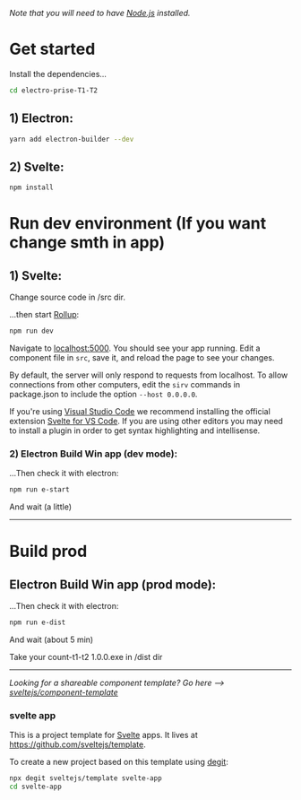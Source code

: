 *Note that you will need to have [Node.js](https://nodejs.org) installed.*


# Get started

Install the dependencies...
```bash
cd electro-prise-T1-T2
```

## 1) Electron: 
   ```bash
   yarn add electron-builder --dev
   ```

## 2) Svelte:

```bash
npm install
```

# Run dev environment (If you want change smth in app)

## 1) Svelte:

Change source code in /src dir.

...then start [Rollup](https://rollupjs.org):

```bash
npm run dev
```

Navigate to [localhost:5000](http://localhost:5000). You should see your app running. Edit a component file in `src`, save it, and reload the page to see your changes.

By default, the server will only respond to requests from localhost. To allow connections from other computers, edit the `sirv` commands in package.json to include the option `--host 0.0.0.0`.

If you're using [Visual Studio Code](https://code.visualstudio.com/) we recommend installing the official extension [Svelte for VS Code](https://marketplace.visualstudio.com/items?itemName=svelte.svelte-vscode). If you are using other editors you may need to install a plugin in order to get syntax highlighting and intellisense.

### 2) Electron Build Win app (dev mode): 

...Then check it with electron:

```bash
npm run e-start
```

And wait (a little)

---

# Build prod

## Electron Build Win app (prod mode): 

...Then check it with electron:

```bash
npm run e-dist
```

And wait (about 5 min)

Take your count-t1-t2 1.0.0.exe in /dist dir

---

*Looking for a shareable component template? Go here --> [sveltejs/component-template](https://github.com/sveltejs/component-template)*


### svelte app

This is a project template for [Svelte](https://svelte.dev) apps. It lives at https://github.com/sveltejs/template.

To create a new project based on this template using [degit](https://github.com/Rich-Harris/degit):

```bash
npx degit sveltejs/template svelte-app
cd svelte-app
```
